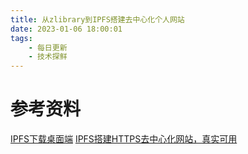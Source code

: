 ```yaml
---
title: 从zlibrary到IPFS搭建去中心化个人网站
date: 2023-01-06 18:00:01
tags:
    - 每日更新
    - 技术探鲜
---
```



# 参考资料

[IPFS下载桌面端](https://github.com/ipfs/ipfs-desktop/releases)
[IPFS搭建HTTPS去中心化网站，真实可用](https://cloud.tencent.com/developer/article/1815072)